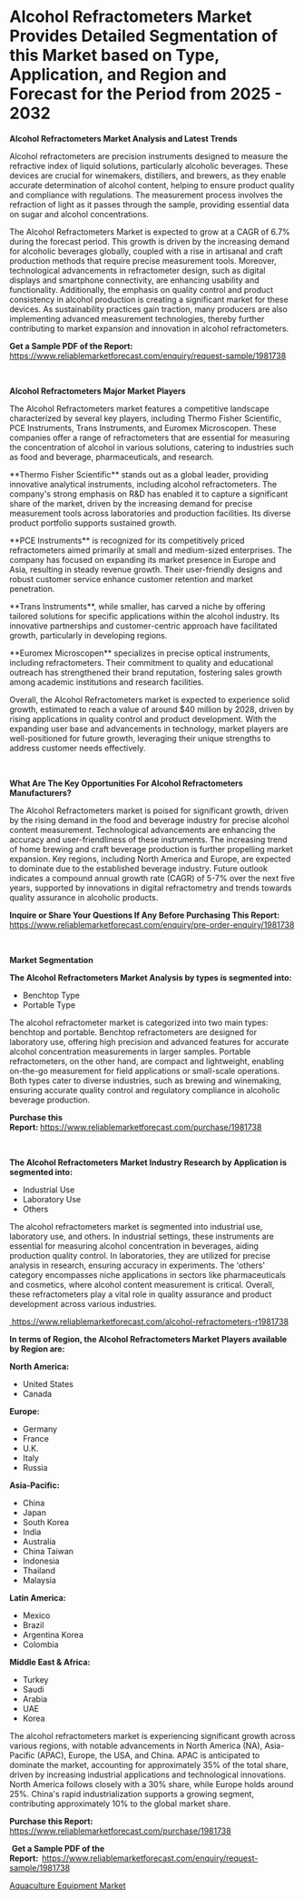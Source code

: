 <p><h1>Alcohol Refractometers Market Provides Detailed Segmentation of this Market based on Type, Application, and Region and Forecast for the Period from 2025 - 2032</h1></p><p><strong>Alcohol Refractometers Market Analysis and Latest Trends</strong></p>
<p><p>Alcohol refractometers are precision instruments designed to measure the refractive index of liquid solutions, particularly alcoholic beverages. These devices are crucial for winemakers, distillers, and brewers, as they enable accurate determination of alcohol content, helping to ensure product quality and compliance with regulations. The measurement process involves the refraction of light as it passes through the sample, providing essential data on sugar and alcohol concentrations.</p><p>The Alcohol Refractometers Market is expected to grow at a CAGR of 6.7% during the forecast period. This growth is driven by the increasing demand for alcoholic beverages globally, coupled with a rise in artisanal and craft production methods that require precise measurement tools. Moreover, technological advancements in refractometer design, such as digital displays and smartphone connectivity, are enhancing usability and functionality. Additionally, the emphasis on quality control and product consistency in alcohol production is creating a significant market for these devices. As sustainability practices gain traction, many producers are also implementing advanced measurement technologies, thereby further contributing to market expansion and innovation in alcohol refractometers.</p></p>
<p><strong>Get a Sample PDF of the Report:&nbsp;</strong> <a href="https://www.reliablemarketforecast.com/enquiry/request-sample/1981738?utm_campaign=2723&utm_medium=2&utm_source=Github&utm_content=ia&utm_term=10042025&utm_id=alcohol-refractometers">https://www.reliablemarketforecast.com/enquiry/request-sample/1981738</a></p>
<p>&nbsp;</p>
<p><strong>Alcohol Refractometers Major Market Players</strong></p>
<p><p>The Alcohol Refractometers market features a competitive landscape characterized by several key players, including Thermo Fisher Scientific, PCE Instruments, Trans Instruments, and Euromex Microscopen. These companies offer a range of refractometers that are essential for measuring the concentration of alcohol in various solutions, catering to industries such as food and beverage, pharmaceuticals, and research.</p><p>**Thermo Fisher Scientific** stands out as a global leader, providing innovative analytical instruments, including alcohol refractometers. The company's strong emphasis on R&D has enabled it to capture a significant share of the market, driven by the increasing demand for precise measurement tools across laboratories and production facilities. Its diverse product portfolio supports sustained growth.</p><p>**PCE Instruments** is recognized for its competitively priced refractometers aimed primarily at small and medium-sized enterprises. The company has focused on expanding its market presence in Europe and Asia, resulting in steady revenue growth. Their user-friendly designs and robust customer service enhance customer retention and market penetration.</p><p>**Trans Instruments**, while smaller, has carved a niche by offering tailored solutions for specific applications within the alcohol industry. Its innovative partnerships and customer-centric approach have facilitated growth, particularly in developing regions. </p><p>**Euromex Microscopen** specializes in precise optical instruments, including refractometers. Their commitment to quality and educational outreach has strengthened their brand reputation, fostering sales growth among academic institutions and research facilities.</p><p>Overall, the Alcohol Refractometers market is expected to experience solid growth, estimated to reach a value of around $40 million by 2028, driven by rising applications in quality control and product development. With the expanding user base and advancements in technology, market players are well-positioned for future growth, leveraging their unique strengths to address customer needs effectively.</p></p>
<p>&nbsp;</p>
<p><strong>What Are The Key Opportunities For Alcohol Refractometers Manufacturers?</strong></p>
<p><p>The Alcohol Refractometers market is poised for significant growth, driven by the rising demand in the food and beverage industry for precise alcohol content measurement. Technological advancements are enhancing the accuracy and user-friendliness of these instruments. The increasing trend of home brewing and craft beverage production is further propelling market expansion. Key regions, including North America and Europe, are expected to dominate due to the established beverage industry. Future outlook indicates a compound annual growth rate (CAGR) of 5-7% over the next five years, supported by innovations in digital refractometry and trends towards quality assurance in alcoholic products.</p></p>
<p><strong>Inquire or Share Your Questions If Any Before Purchasing This Report:</strong> <a href="https://www.reliablemarketforecast.com/enquiry/pre-order-enquiry/1981738?utm_campaign=2723&utm_medium=2&utm_source=Github&utm_content=ia&utm_term=10042025&utm_id=alcohol-refractometers">https://www.reliablemarketforecast.com/enquiry/pre-order-enquiry/1981738</a></p>
<p>&nbsp;</p>
<p><strong>Market Segmentation</strong></p>
<p><strong>The Alcohol Refractometers Market Analysis by types is segmented into:</strong></p>
<p><ul><li>Benchtop Type</li><li>Portable Type</li></ul></p>
<p><p>The alcohol refractometer market is categorized into two main types: benchtop and portable. Benchtop refractometers are designed for laboratory use, offering high precision and advanced features for accurate alcohol concentration measurements in larger samples. Portable refractometers, on the other hand, are compact and lightweight, enabling on-the-go measurement for field applications or small-scale operations. Both types cater to diverse industries, such as brewing and winemaking, ensuring accurate quality control and regulatory compliance in alcoholic beverage production.</p></p>
<p><strong>Purchase this Report:&nbsp;</strong><a href="https://www.reliablemarketforecast.com/purchase/1981738?utm_campaign=2723&utm_medium=2&utm_source=Github&utm_content=ia&utm_term=10042025&utm_id=alcohol-refractometers">https://www.reliablemarketforecast.com/purchase/1981738</a></p>
<p>&nbsp;</p>
<p><strong>The Alcohol Refractometers Market Industry Research by Application is segmented into:</strong></p>
<p><ul><li>Industrial Use</li><li>Laboratory Use</li><li>Others</li></ul></p>
<p><p>The alcohol refractometers market is segmented into industrial use, laboratory use, and others. In industrial settings, these instruments are essential for measuring alcohol concentration in beverages, aiding production quality control. In laboratories, they are utilized for precise analysis in research, ensuring accuracy in experiments. The 'others' category encompasses niche applications in sectors like pharmaceuticals and cosmetics, where alcohol content measurement is critical. Overall, these refractometers play a vital role in quality assurance and product development across various industries.</p></p>
<p><a href="https://www.reliablemarketforecast.com/alcohol-refractometers-r1981738?utm_campaign=2723&utm_medium=2&utm_source=Github&utm_content=ia&utm_term=10042025&utm_id=alcohol-refractometers">&nbsp;https://www.reliablemarketforecast.com/alcohol-refractometers-r1981738</a></p>
<p><strong>In terms of Region, the Alcohol Refractometers Market Players available by Region are:</strong></p>
<p>
    <p> <strong> North America: </strong>
        <ul>
            <li>United States</li>
            <li>Canada</li>
        </ul>
        </p> 
    <p> <strong> Europe: </strong>
        <ul>
            <li>Germany</li>
            <li>France</li>
            <li>U.K.</li>
            <li>Italy</li>
            <li>Russia</li>
        </ul>
        </p> 
    <p> <strong> Asia-Pacific: </strong>
        <ul>
            <li>China</li>
            <li>Japan</li>
            <li>South Korea</li>
            <li>India</li>
            <li>Australia</li>
            <li>China Taiwan</li>
            <li>Indonesia</li>
            <li>Thailand</li>
            <li>Malaysia</li>
        </ul>
        </p> 
    <p> <strong> Latin America: </strong>
        <ul>
            <li>Mexico</li>
            <li>Brazil</li>
            <li>Argentina Korea</li>
            <li>Colombia</li>
        </ul>
        </p> 
    <p> <strong> Middle East & Africa: </strong>
        <ul>
            <li>Turkey</li>
            <li>Saudi</li>
            <li>Arabia</li>
            <li>UAE</li>
            <li>Korea</li>
        </ul>
    </p>
    </p>
<p><p>The alcohol refractometers market is experiencing significant growth across various regions, with notable advancements in North America (NA), Asia-Pacific (APAC), Europe, the USA, and China. APAC is anticipated to dominate the market, accounting for approximately 35% of the total share, driven by increasing industrial applications and technological innovations. North America follows closely with a 30% share, while Europe holds around 25%. China's rapid industrialization supports a growing segment, contributing approximately 10% to the global market share.</p></p>
<p><strong>Purchase this Report: </strong><a href="https://www.reliablemarketforecast.com/purchase/1981738?utm_campaign=2723&utm_medium=2&utm_source=Github&utm_content=ia&utm_term=10042025&utm_id=alcohol-refractometers">https://www.reliablemarketforecast.com/purchase/1981738</a></p>
<p>&nbsp;<strong>Get a Sample PDF of the Report:&nbsp;&nbsp;</strong><a href="https://www.reliablemarketforecast.com/enquiry/request-sample/1981738?utm_campaign=2723&utm_medium=2&utm_source=Github&utm_content=ia&utm_term=10042025&utm_id=alcohol-refractometers">https://www.reliablemarketforecast.com/enquiry/request-sample/1981738</a></p>
<p><strong></strong></p>
<p><p><a href="https://github.com/dmitriyvo6rog/Market-Research-Report-List-1/blob/main/aquaculture-equipment-market.md?utm_campaign=2723&utm_medium=2&utm_source=Github&utm_content=ia&utm_term=10042025&utm_id=alcohol-refractometers">Aquaculture Equipment Market</a></p></p>